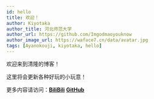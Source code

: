 ```yaml
---
id: hello
title: 欢迎！
author: Kiyotaka
author_title: 河北师范大学
author_url: https://github.com/Imgodmaoyouknow
author_image_url: https://waface7.cn/data/avatar.jpg
tags: [Ayanokouji, kiyotaka, hello]
---
```

欢迎来到清隆的博客！

这里将会更新各种好玩的小玩意！

<!--truncate-->
更多内容请访问：[**BiliBili**](https://space.bilibili.com/172970431) [**GitHub**](https://github.com/Imgodmaoyouknow)